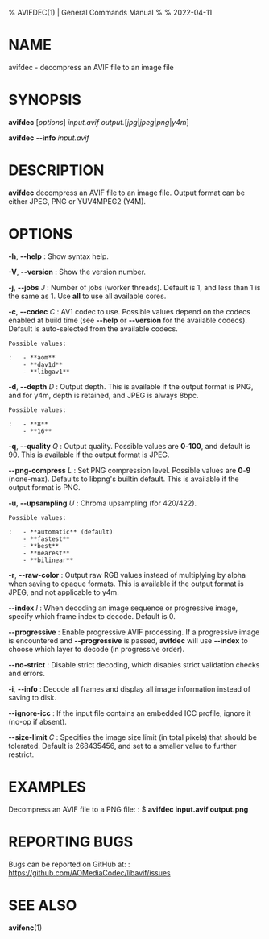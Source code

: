 % AVIFDEC(1) | General Commands Manual
%
% 2022-04-11

<!--
This man page is written in Pandoc's Markdown.
See: https://pandoc.org/MANUAL.html#pandocs-markdown
-->

# NAME

avifdec - decompress an AVIF file to an image file

# SYNOPSIS

**avifdec** [_options_] _input.avif_ _output._[_jpg_|_jpeg_|_png_|_y4m_]

**avifdec** **\--info** _input.avif_

# DESCRIPTION

**avifdec** decompress an AVIF file to an image file.
Output format can be either JPEG, PNG or YUV4MPEG2 (Y4M).

# OPTIONS

**-h**, **\--help**
:   Show syntax help.

**-V**, **\--version**
:   Show the version number.

**-j**, **\--jobs** _J_
:   Number of jobs (worker threads).
    Default is 1, and less than 1 is the same as 1.
    Use **all** to use all available cores.

**-c**, **\--codec** _C_
:   AV1 codec to use.
    Possible values depend on the codecs enabled at build time (see **\--help**
    or **\--version** for the available codecs).
    Default is auto-selected from the available codecs.

    Possible values:

    :   - **aom**
        - **dav1d**
        - **libgav1**

**-d**, **\--depth** _D_
:   Output depth.
    This is available if the output format is PNG, and for y4m, depth is
    retained, and JPEG is always 8bpc.

    Possible values:

    :   - **8**
        - **16**

**-q**, **\--quality** _Q_
:   Output quality.
    Possible values are **0**-**100**, and default is 90.
    This is available if the output format is JPEG.

**\--png-compress** _L_
:   Set PNG compression level.
    Possible values are **0**-**9** (none-max).
    Defaults to libpng's builtin default.
    This is available if the output format is PNG.

**-u**, **\--upsampling** _U_
:   Chroma upsampling (for 420/422).

    Possible values:

    :   - **automatic** (default)
        - **fastest**
        - **best**
        - **nearest**
        - **bilinear**

**-r**, **\--raw-color**
:   Output raw RGB values instead of multiplying by alpha when saving to opaque
    formats.
    This is available if the output format is JPEG, and not applicable to y4m.

**\--index** _I_
:   When decoding an image sequence or progressive image, specify which frame
    index to decode.
    Default is 0.

**\--progressive**
:   Enable progressive AVIF processing.
    If a progressive image is encountered and **\--progressive** is passed,
    **avifdec** will use **\--index** to choose which layer to decode (in
    progressive order).

**\--no-strict**
:   Disable strict decoding, which disables strict validation checks and errors.

**-i**, **\--info**
:   Decode all frames and display all image information instead of saving to
    disk.

**\--ignore-icc**
:   If the input file contains an embedded ICC profile, ignore it (no-op if
    absent).

**\--size-limit** _C_
:   Specifies the image size limit (in total pixels) that should be tolerated.
    Default is 268435456, and set to a smaller value to further restrict.

# EXAMPLES

Decompress an AVIF file to a PNG file:
:   $ **avifdec input.avif output.png**

# REPORTING BUGS

Bugs can be reported on GitHub at:
:   <https://github.com/AOMediaCodec/libavif/issues>

# SEE ALSO

**avifenc**(1)
